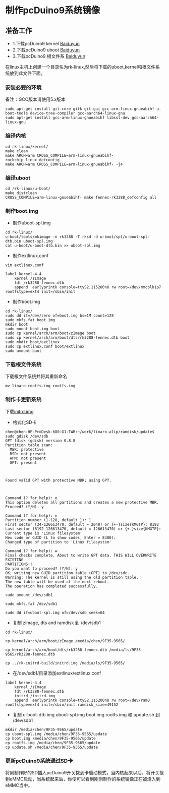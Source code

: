 # 制作pcDuino9系统镜像

## 准备工作

* 1.下载pcDuino9 kernel [Baiduyun](http://pan.baidu.com/s/1slB59XN)
* 2.下载pcDuino9 uboot [Baiduyun](http://pan.baidu.com/s/1hsjxHp6)
* 3.下载pcDuino9 根文件系 [Baiduyun](https://pan.baidu.com/s/1eSE1tfW#list/path=%2F)

在linux主机上创建一个目录名为rk-linux,然后将下载的uboot,kernel和根文件系统放到此文件下面。


### 安装必要的环境

备注：GCC版本请使用5.x版本

```
sudo apt-get install git-core gitk git-gui gcc-arm-linux-gnueabihf u-boot-tools device-tree-compiler gcc-aarch64-linux-gnu
sudo apt-get install gcc-arm-linux-gnueabihf libssl-dev gcc-aarch64-linux-gnu
```

### 编译内核

```
cd rk-linux/kernel/
make clean
make ARCH=arm CROSS_COMPILE=arm-linux-gnueabihf- rockchip_linux_defconfig
make ARCH=arm CROSS_COMPILE=arm-linux-gnueabihf- -j4
```

### 编译uboot

```
cd /rk-linux/u-boot/
make distclean
CROSS_COMPILE=arm-linux-gnueabihf- make fennec-rk3288_defconfig all
```

### 制作boot.img

* 制作uboot-spl.img

```
cd rk-linux/
u-boot/tools/mkimage -n rk3288 -T rksd -d u-boot/spl/u-boot-spl-dtb.bin uboot-spl.img
cat u-boot/u-boot-dtb.bin >> uboot-spl.img
```

* 制作extlinux.conf

```
vim extlinux.comf

label kernel-4.4
    kernel /zImage
    fdt /rk3288-fennec.dtb
    append  earlyprintk console=ttyS2,115200n8 rw root=/dev/mmcblk1p7 rootfstype=ext4 init=/sbin/init
```



* 制作boot.img

```
cd rk-linux/
sudo dd if=/dev/zero of=boot.img bs=1M count=128
sudo mkfs.fat boot.img
mkdir boot
sudo mount boot.img boot
sudo cp kernel/arch/arm/boot/zImage boot
sudo cp kernel/arch/arm/boot/dts/rk3288-fennec.dtb boot
sudo mkdir boot/extlinux
sudo cp extlinux.conf boot/extlinux
sudo umount boot
```



### 下载根文件系统

下载根文件系统并将其重新命名

```
mv linaro-rootfs.img rootfs.img
```



### 制作卡更新系统

下载[initrd.img](http://pan.baidu.com/s/1bPrkUq)

* 格式化SD卡

```
chen@chen-HP-ProDesk-680-G1-TWR:~/work/linaro-alip/ramdisk/update$ sudo gdisk /dev/sdb
GPT fdisk (gdisk) version 0.8.8
Partition table scan:
  MBR: protective
  BSD: not present
  APM: not present
  GPT: present



Found valid GPT with protective MBR; using GPT.



Command (? for help): o
This option deletes all partitions and creates a new protective MBR.
Proceed? (Y/N): y

Command (? for help): n
Partition number (1-128, default 1): 1
First sector (34-126613470, default = 2048) or {+-}size{KMGTP}: 8192
Last sector (8192-126613470, default = 126613470) or {+-}size{KMGTP}: 
Current type is 'Linux filesystem'
Hex code or GUID (L to show codes, Enter = 8300): 
Changed type of partition to 'Linux filesystem'

Command (? for help): w
Final checks complete. About to write GPT data. THIS WILL OVERWRITE EXISTING
PARTITIONS!!
Do you want to proceed? (Y/N): y
OK; writing new GUID partition table (GPT) to /dev/sdc.
Warning: The kernel is still using the old partition table.
The new table will be used at the next reboot.
The operation has completed successfully.
```
```
sudo umount /dev/sdb1

sudo mkfs.fat /dev/sdb1
```
```
sudo dd if=uboot-spl.img of=/dev/sdb seek=64
```

* 复制 zimage, dts and ramdisk 到 /dev/sdb1

```
cd rk-linux/

cp kernel/arch/arm/boot/zImage /media/chen/9F35-9565/

cp kernel/arch/arm/boot/dts/rk3288-fennec.dtb /media/ls/9F35-9565/rk3288-fennec.dtb

cp ../rk-initrd-build/initrd.img /media/ls/9F35-9565/
```

* 在/dev/sdb1/目录添加extlinux/extlinux.conf

```
label kernel-4.4
    kernel /zImage
    fdt /rk3288-fennec.dtb
    initrd /initrd.img
    append  earlyprintk console=ttyS2,115200n8 rw root=/dev/ram0 rootfstype=ext4 init=/sbin/init ramdisk_size=49152
```

* 复制 u-boot-dtb.img uboot-spl.img boot.img rootfs.img 和 update.sh 到 /dev/sdb1

```
mkdir /media/chen/9F35-9565/update
cp uboot-spl.img /media/chen/9F35-9565/update
cp boot.img /media/chen/9F35-9565/update
cp rootfs.img /media/chen/9F35-9565/update
cp update.sh /media/chen/9F35-9565/update
```

### 更新pcDuino9系统通过SD卡

将刚制作好的SD插入pcDuino9开关拨到卡启动模式，当内核起来以后，将开关拨到eMMC启动，当系统起来后，你便可以看到刚刚制作的系统镜像正在被烧入到eMMC当中。








